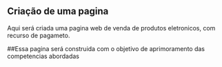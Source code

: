 
## Criação de uma pagina  ##

Aqui será criada uma pagina web de venda de produtos eletronicos, com recurso de pagameto.

##Essa pagina será construida com o objetivo de aprimoramento das competencias abordadas 

##
